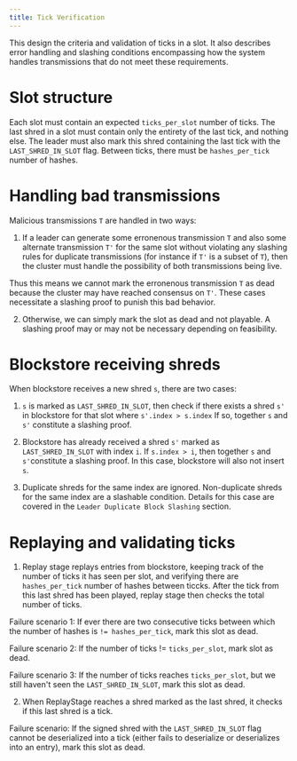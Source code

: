 ```yaml
---
title: Tick Verification
---
```


This design the criteria and validation of ticks in a slot. It also describes
error handling and slashing conditions encompassing how the system handles
transmissions that do not meet these requirements.

# Slot structure

Each slot must contain an expected `ticks_per_slot` number of ticks. The last
shred in a slot must contain only the entirety of the last tick, and nothing
else. The leader must also mark this shred containing the last tick with the
`LAST_SHRED_IN_SLOT` flag. Between ticks, there must be `hashes_per_tick`
number of hashes.

# Handling bad transmissions

Malicious transmissions `T` are handled in two ways:

1. If a leader can generate some erronenous transmission `T` and also some
   alternate transmission `T'` for the same slot without violating any slashing
   rules for duplicate transmissions (for instance if `T'` is a subset of `T`),
   then the cluster must handle the possibility of both transmissions being live.

Thus this means we cannot mark the erronenous transmission `T` as dead because
the cluster may have reached consensus on `T'`. These cases necessitate a
slashing proof to punish this bad behavior.

2. Otherwise, we can simply mark the slot as dead and not playable. A slashing
   proof may or may not be necessary depending on feasibility.

# Blockstore receiving shreds

When blockstore receives a new shred `s`, there are two cases:

1. `s` is marked as `LAST_SHRED_IN_SLOT`, then check if there exists a shred
   `s'` in blockstore for that slot where `s'.index > s.index` If so, together `s`
   and `s'` constitute a slashing proof.

2. Blockstore has already received a shred `s'` marked as `LAST_SHRED_IN_SLOT`
   with index `i`. If `s.index > i`, then together `s` and `s'`constitute a
   slashing proof. In this case, blockstore will also not insert `s`.

3. Duplicate shreds for the same index are ignored. Non-duplicate shreds for
   the same index are a slashable condition. Details for this case are covered
   in the `Leader Duplicate Block Slashing` section.

# Replaying and validating ticks

1. Replay stage replays entries from blockstore, keeping track of the number of
   ticks it has seen per slot, and verifying there are `hashes_per_tick` number of
   hashes between ticcks. After the tick from this last shred has been played,
   replay stage then checks the total number of ticks.

Failure scenario 1: If ever there are two consecutive ticks between which the
number of hashes is `!= hashes_per_tick`, mark this slot as dead.

Failure scenario 2: If the number of ticks != `ticks_per_slot`, mark slot as
dead.

Failure scenario 3: If the number of ticks reaches `ticks_per_slot`, but we still
haven't seen the `LAST_SHRED_IN_SLOT`, mark this slot as dead.

2. When ReplayStage reaches a shred marked as the last shred, it checks if this
   last shred is a tick.

Failure scenario: If the signed shred with the `LAST_SHRED_IN_SLOT` flag cannot
be deserialized into a tick (either fails to deserialize or deserializes into
an entry), mark this slot as dead.
